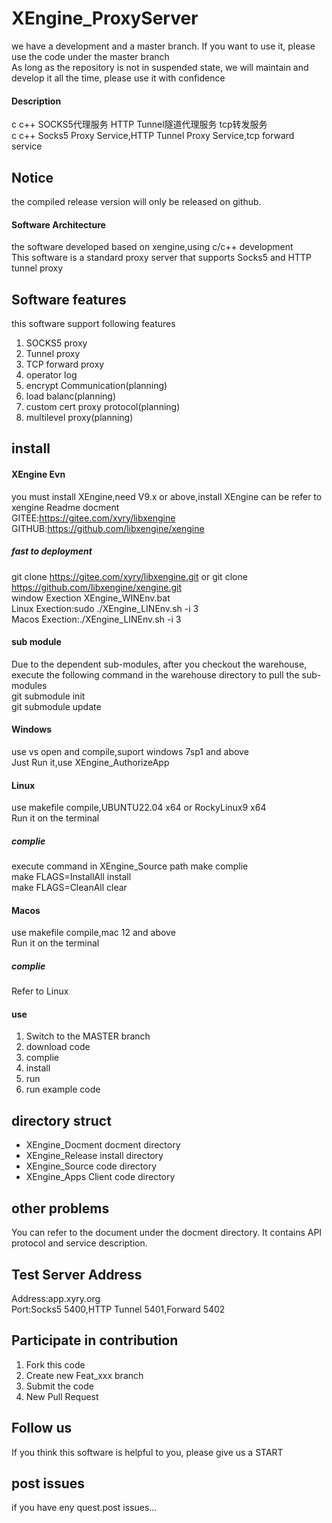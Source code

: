 # XEngine_ProxyServer
we have a development and a master branch. If you want to use it, please use the code under the master branch  
As long as the repository is not in suspended state, we will maintain and develop it all the time, please use it with confidence  

#### Description
c c++ SOCKS5代理服务 HTTP Tunnel隧道代理服务 tcp转发服务  
c c++ Socks5 Proxy Service,HTTP Tunnel Proxy Service,tcp forward service  

## Notice
the compiled release version will only be released on github.

#### Software Architecture
the software developed based on xengine,using c/c++ development  
This software is a standard proxy server that supports Socks5 and HTTP tunnel proxy  

## Software features
this software support following features  
1. SOCKS5 proxy  
2. Tunnel proxy  
3. TCP forward proxy
4. operator log  
5. encrypt Communication(planning)  
6. load balanc(planning)  
7. custom cert proxy protocol(planning)  
8. multilevel proxy(planning)

## install

#### XEngine Evn
you must install XEngine,need V9.x or above,install XEngine can be refer to xengine Readme docment  
GITEE:https://gitee.com/xyry/libxengine  
GITHUB:https://github.com/libxengine/xengine

##### fast to deployment 
git clone https://gitee.com/xyry/libxengine.git or git clone https://github.com/libxengine/xengine.git  
window Exection XEngine_WINEnv.bat   
Linux Exection:sudo ./XEngine_LINEnv.sh -i 3  
Macos Exection:./XEngine_LINEnv.sh -i 3

#### sub module
Due to the dependent sub-modules, after you checkout the warehouse, execute the following command in the warehouse directory to pull the sub-modules  
git submodule init  
git submodule update  

#### Windows
use vs open and compile,suport windows 7sp1 and above  
Just Run it,use XEngine_AuthorizeApp

#### Linux
use makefile compile,UBUNTU22.04 x64 or RockyLinux9 x64  
Run it on the terminal

##### complie
execute command in XEngine_Source path
make complie  
make FLAGS=InstallAll install  
make FLAGS=CleanAll clear  

#### Macos
use makefile compile,mac 12 and above  
Run it on the terminal

##### complie
Refer to Linux

#### use

1.  Switch to the MASTER branch
2.  download code
3.  complie
4.  install
5.  run
6.  run example code  

## directory struct
- XEngine_Docment  docment directory  
- XEngine_Release  install directory  
- XEngine_Source   code    directory  
- XEngine_Apps     Client code directory  

## other problems   
You can refer to the document under the docment directory. It contains API protocol and service description.  

## Test Server Address
Address:app.xyry.org  
Port:Socks5 5400,HTTP Tunnel 5401,Forward 5402

## Participate in contribution

1. Fork this code
2. Create new Feat_xxx branch
3. Submit the code
4. New Pull Request

## Follow us
If you think this software is helpful to you, please give us a START

## post issues

if you have eny quest.post issues...